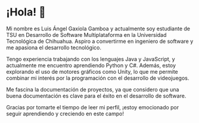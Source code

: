 # ¡Hola! 👋
Mi nombre es Luis Ángel Gaxiola Gamboa y actualmente soy estudiante de TSU en Desarrollo de Software Multiplataforma en la Universidad Tecnológica de Chihuahua. Aspiro a convertirme en ingeniero de software y me apasiona el desarrollo tecnológico.

Tengo experiencia trabajando con los lenguajes Java y JavaScript, y actualmente me encuentro aprendiendo Python y C#. Además, estoy explorando el uso de motores gráficos como Unity, lo que me permite combinar mi interés por la programación con el desarrollo de videojuegos.

Me fascina la documentación de proyectos, ya que considero que una buena documentación es clave para el éxito en el desarrollo de software.

Gracias por tomarte el tiempo de leer mi perfil, ¡estoy emocionado por seguir aprendiendo y creciendo en este campo!
